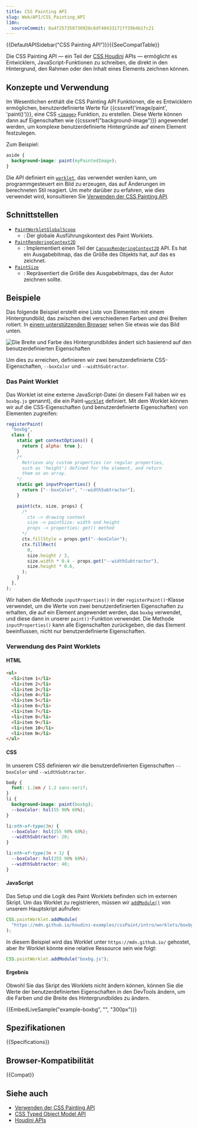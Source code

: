```yaml
---
title: CSS Painting API
slug: Web/API/CSS_Painting_API
l10n:
  sourceCommit: 8a4f257358730920c6df40433171ff39b4b1fc21
---
```


{{DefaultAPISidebar("CSS Painting API")}}{{SeeCompatTable}}

Die CSS Painting API — ein Teil der [CSS Houdini](/de/docs/Web/API/Houdini_APIs) APIs — ermöglicht es Entwicklern, JavaScript-Funktionen zu schreiben, die direkt in den Hintergrund, den Rahmen oder den Inhalt eines Elements zeichnen können.

## Konzepte und Verwendung

Im Wesentlichen enthält die CSS Painting API Funktionen, die es Entwicklern ermöglichen, benutzerdefinierte Werte für {{cssxref('image/paint', 'paint()')}}, eine CSS [`<image>`](/de/docs/Web/CSS/image) Funktion, zu erstellen. Diese Werte können dann auf Eigenschaften wie {{cssxref("background-image")}} angewendet werden, um komplexe benutzerdefinierte Hintergründe auf einem Element festzulegen.

Zum Beispiel:

```css
aside {
  background-image: paint(myPaintedImage);
}
```

Die API definiert ein [`worklet`](/de/docs/Web/API/Worklet), das verwendet werden kann, um programmgesteuert ein Bild zu erzeugen, das auf Änderungen im berechneten Stil reagiert. Um mehr darüber zu erfahren, wie dies verwendet wird, konsultieren Sie [Verwenden der CSS Painting API](/de/docs/Web/API/CSS_Painting_API/Guide).

## Schnittstellen

- [`PaintWorkletGlobalScope`](/de/docs/Web/API/PaintWorkletGlobalScope)
  - : Der globale Ausführungskontext des Paint Worklets.
- [`PaintRenderingContext2D`](/de/docs/Web/API/PaintRenderingContext2D)
  - : Implementiert einen Teil der [`CanvasRenderingContext2D`](/de/docs/Web/API/CanvasRenderingContext2D) API. Es hat ein Ausgabebitmap, das die Größe des Objekts hat, auf das es zeichnet.
- [`PaintSize`](/de/docs/Web/API/PaintSize)
  - : Repräsentiert die Größe des Ausgabebitmaps, das der Autor zeichnen sollte.

## Beispiele

Das folgende Beispiel erstellt eine Liste von Elementen mit einem Hintergrundbild, das zwischen drei verschiedenen Farben und drei Breiten rotiert. In [einem unterstützenden Browser](#browser-kompatibilität) sehen Sie etwas wie das Bild unten.

![Die Breite und Farbe des Hintergrundbildes ändert sich basierend auf den benutzerdefinierten Eigenschaften](guide/boxbg.png)

Um dies zu erreichen, definieren wir zwei benutzerdefinierte CSS-Eigenschaften, `--boxColor` und `--widthSubtractor`.

### Das Paint Worklet

Das Worklet ist eine externe JavaScript-Datei (in diesem Fall haben wir es `boxbg.js` genannt), die ein Paint-[`worklet`](/de/docs/Web/API/Worklet) definiert. Mit dem Worklet können wir auf die CSS-Eigenschaften (und benutzerdefinierte Eigenschaften) von Elementen zugreifen:

```js
registerPaint(
  "boxbg",
  class {
    static get contextOptions() {
      return { alpha: true };
    }
    /*
      Retrieve any custom properties (or regular properties,
      such as 'height') defined for the element, and return
      them as an array.
    */
    static get inputProperties() {
      return ["--boxColor", "--widthSubtractor"];
    }

    paint(ctx, size, props) {
      /*
        ctx -> drawing context
        size -> paintSize: width and height
        props -> properties: get() method
      */
      ctx.fillStyle = props.get("--boxColor");
      ctx.fillRect(
        0,
        size.height / 3,
        size.width * 0.4 - props.get("--widthSubtractor"),
        size.height * 0.6,
      );
    }
  },
);
```

Wir haben die Methode `inputProperties()` in der `registerPaint()`-Klasse verwendet, um die Werte von zwei benutzerdefinierten Eigenschaften zu erhalten, die auf ein Element angewendet werden, das `boxbg` verwendet, und diese dann in unserer `paint()`-Funktion verwendet. Die Methode `inputProperties()` kann alle Eigenschaften zurückgeben, die das Element beeinflussen, nicht nur benutzerdefinierte Eigenschaften.

### Verwendung des Paint Worklets

#### HTML

```html live-sample___example-boxbg
<ul>
  <li>item 1</li>
  <li>item 2</li>
  <li>item 3</li>
  <li>item 4</li>
  <li>item 5</li>
  <li>item 6</li>
  <li>item 7</li>
  <li>item 8</li>
  <li>item 9</li>
  <li>item 10</li>
  <li>item N</li>
</ul>
```

#### CSS

In unserem CSS definieren wir die benutzerdefinierten Eigenschaften `--boxColor` und `--widthSubtractor`.

```css live-sample___example-boxbg
body {
  font: 1.2em / 1.2 sans-serif;
}
li {
  background-image: paint(boxbg);
  --boxColor: hsl(55 90% 60%);
}

li:nth-of-type(3n) {
  --boxColor: hsl(155 90% 60%);
  --widthSubtractor: 20;
}

li:nth-of-type(3n + 1) {
  --boxColor: hsl(255 90% 60%);
  --widthSubtractor: 40;
}
```

#### JavaScript

Das Setup und die Logik des Paint Worklets befinden sich im externen Skript. Um das Worklet zu registrieren, müssen wir [`addModule()`](/de/docs/Web/API/Worklet/addModule) von unserem Hauptskript aufrufen:

```js live-sample___example-boxbg
CSS.paintWorklet.addModule(
  "https://mdn.github.io/houdini-examples/cssPaint/intro/worklets/boxbg.js",
);
```

In diesem Beispiel wird das Worklet unter `https://mdn.github.io/` gehostet, aber Ihr Worklet könnte eine relative Ressource sein wie folgt:

```js
CSS.paintWorklet.addModule("boxbg.js");
```

#### Ergebnis

Obwohl Sie das Skript des Worklets nicht ändern können, können Sie die Werte der benutzerdefinierten Eigenschaften in den DevTools ändern, um die Farben und die Breite des Hintergrundbildes zu ändern.

{{EmbedLiveSample("example-boxbg", "", "300px")}}

## Spezifikationen

{{Specifications}}

## Browser-Kompatibilität

{{Compat}}

## Siehe auch

- [Verwenden der CSS Painting API](/de/docs/Web/API/CSS_Painting_API/Guide)
- [CSS Typed Object Model API](/de/docs/Web/API/CSS_Typed_OM_API)
- [Houdini APIs](/de/docs/Web/API/Houdini_APIs)
